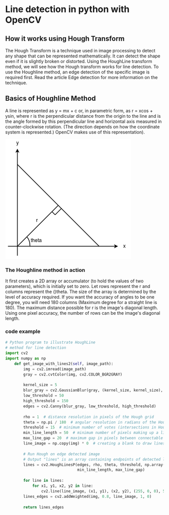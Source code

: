 # Line detection in python with OpenCV

## How it works using Hough Transform 
The Hough Transform is a technique used in image processing to detect any shape that can be represented mathematically. It can detect the shape even if it is slightly broken or distorted.
Using the HoughLine transform method, we will see how the Hough transform works for line detection. To use the Houghline method, an edge detection of the specific image is required first. Read the article Edge detection for more information on the technique.

## Basics of Houghline Method
A line is represented as y = mx + c or, in parametric form, as r = xcos + ysin, where r is the perpendicular distance from the origin to the line and is the angle formed by this perpendicular line and horizontal axis measured in counter-clockwise rotation. (The direction depends on how the coordinate system is represented.) OpenCV makes use of this representation).

![](../images/line-detection-triangle.png)


### The Houghline method in action
It first creates a 2D array or accumulator (to hold the values of two parameters), which is initially set to zero.
Let rows represent the r and columns represent the ()theta.
The size of the array is determined by the level of accuracy required. If you want the accuracy of angles to be one degree, you will need 180 columns (Maximum degree for a straight line is 180).
The maximum distance possible for r is the image's diagonal length. Using one pixel accuracy, the number of rows can be the image's diagonal length.

### code example 
```python
# Python program to illustrate HoughLine
# method for line detection
import cv2
import numpy as np
    def get_image_with_lines2(self, image_path):
        img = cv2.imread(image_path)
        gray = cv2.cvtColor(img, cv2.COLOR_BGR2GRAY)

        kernel_size = 5
        blur_gray = cv2.GaussianBlur(gray, (kernel_size, kernel_size), 0)
        low_threshold = 50
        high_threshold = 150
        edges = cv2.Canny(blur_gray, low_threshold, high_threshold)

        rho = 1  # distance resolution in pixels of the Hough grid
        theta = np.pi / 180  # angular resolution in radians of the Hough grid
        threshold = 15  # minimum number of votes (intersections in Hough grid cell)
        min_line_length = 50  # minimum number of pixels making up a line
        max_line_gap = 20  # maximum gap in pixels between connectable line segments
        line_image = np.copy(img) * 0  # creating a blank to draw lines on

        # Run Hough on edge detected image
        # Output "lines" is an array containing endpoints of detected line segments
        lines = cv2.HoughLinesP(edges, rho, theta, threshold, np.array([]),
                                min_line_length, max_line_gap)

        for line in lines:
            for x1, y1, x2, y2 in line:
                cv2.line(line_image, (x1, y1), (x2, y2), (255, 0, 0), 5)
        lines_edges = cv2.addWeighted(img, 0.8, line_image, 1, 0)

        return lines_edges
```

